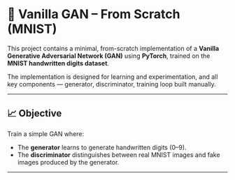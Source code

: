# 🧠 Vanilla GAN – From Scratch (MNIST)

This project contains a minimal, from-scratch implementation of a **Vanilla Generative Adversarial Network (GAN)** using **PyTorch**, trained on the **MNIST handwritten digits dataset**.

The implementation is designed for learning and experimentation, and all key components — generator, discriminator, training loop built manually.

---

## 📈 Objective

Train a simple GAN where:
- The **generator** learns to generate handwritten digits (0–9).
- The **discriminator** distinguishes between real MNIST images and fake images produced by the generator.

---
